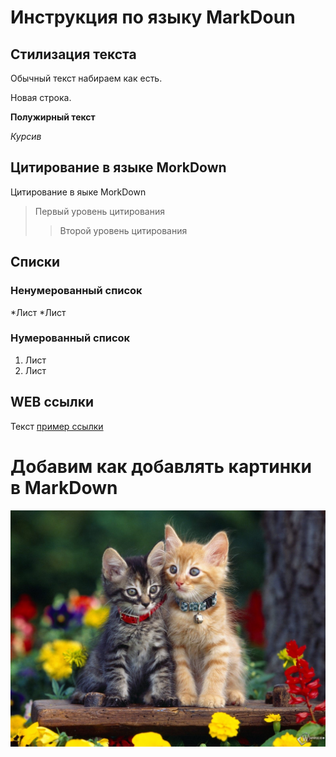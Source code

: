 # Инструкция по языку MarkDoun

## Стилизация текста
Обычный текст набираем как есть.

Новая строка.

**Полужирный текст**

*Курсив*

## Цитирование в языке MorkDown
Цитирование в яыке MorkDown
>Первый уровень цитирования
>>Второй уровень цитирования

## Cписки
### Ненумерованный список
*Лист
*Лист

### Нумерованный список
1. Лист
2. Лист

## WEB ссылки
Текст [пример ссылки](http.ecample.com 'Всплывающая подсказка')

# Добавим как добавлять картинки в MarkDown
![Привет! Это Тефтелька!](Teft.jpg)
